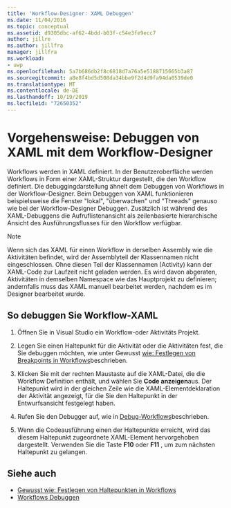 ```yaml
---
title: 'Workflow-Designer: XAML Debuggen'
ms.date: 11/04/2016
ms.topic: conceptual
ms.assetid: d9305dbc-af62-4bdd-b03f-c54e3fe9ecc7
author: jillre
ms.author: jillfra
manager: jillfra
ms.workload:
- uwp
ms.openlocfilehash: 5a7b686db2f8c6818d7a76a5e5188715665b3a87
ms.sourcegitcommit: a8e8f4bd5d508da34bbe9f2d4d9fa94da0539de0
ms.translationtype: MT
ms.contentlocale: de-DE
ms.lasthandoff: 10/19/2019
ms.locfileid: "72650352"
---
```

# <a name="how-to-debug-xaml-with-the-workflow-designer"></a>Vorgehensweise: Debuggen von XAML mit dem Workflow-Designer

Workflows werden in XAML definiert. In der Benutzeroberfläche werden Workflows in Form einer XAML-Struktur dargestellt, die den Workflow definiert. Die debuggingdarstellung ähnelt dem Debuggen von Workflows in der Workflow-Designer. Beim Debuggen von XAML funktionieren beispielsweise die Fenster "lokal", "überwachen" und "Threads" genauso wie bei der Workflow-Designer Debuggen. Zusätzlich ist während des XAML-Debuggens die Aufruflistenansicht als zeilenbasierte hierarchische Ansicht des Ausführungsflusses für den Workflow verfügbar.

> [!NOTE]
> Wenn sich das XAML für einen Workflow in derselben Assembly wie die Aktivitäten befindet, wird der Assemblyteil der Klassennamen nicht eingeschlossen. Ohne diesen Teil der Klassennamen (Activity) kann der XAML-Code zur Laufzeit nicht geladen werden. Es wird davon abgeraten, Aktivitäten in demselben Namespace wie das Hauptprojekt zu definieren; andernfalls muss das XAML manuell bearbeitet werden, nachdem es im Designer bearbeitet wurde.

## <a name="to-debug-workflow-xaml"></a>So debuggen Sie Workflow-XAML

1. Öffnen Sie in Visual Studio ein Workflow-oder Aktivitäts Projekt.

2. Legen Sie einen Haltepunkt für die Aktivität oder die Aktivitäten fest, die Sie debuggen möchten, wie unter Gewusst [wie: Festlegen von Breakpoints in Workflows](../workflow-designer/how-to-set-breakpoints-in-workflows.md)beschrieben.

3. Klicken Sie mit der rechten Maustaste auf die XAML-Datei, die die Workflow Definition enthält, und wählen Sie **Code anzeigen**aus. Der Haltepunkt wird in der gleichen Zeile wie die XAML-Elementdeklaration der Aktivität angezeigt, für die Sie den Haltepunkt in der Entwurfsansicht festgelegt haben.

4. Rufen Sie den Debugger auf, wie in [Debug-Workflows](debugging-workflows-with-the-workflow-designer.md)beschrieben.

5. Wenn die Codeausführung einen der Haltepunkte erreicht, wird das diesem Haltepunkt zugeordnete XAML-Element hervorgehoben dargestellt. Verwenden Sie die Taste **F10** oder **F11** , um zum nächsten Haltepunkt zu gelangen.

## <a name="see-also"></a>Siehe auch

- [Gewusst wie: Festlegen von Haltepunkten in Workflows](../workflow-designer/how-to-set-breakpoints-in-workflows.md)
- [Workflows Debuggen](debugging-workflows-with-the-workflow-designer.md)